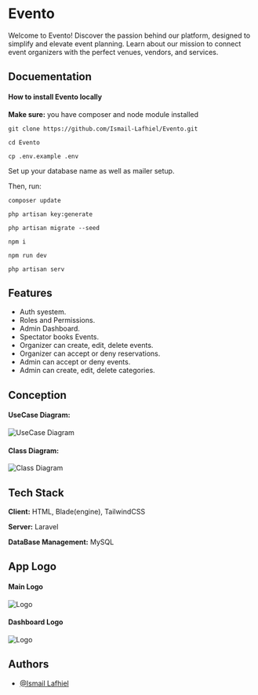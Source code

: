 
# Evento

Welcome to Evento! Discover the passion behind our platform, designed to simplify and elevate event planning. Learn about our mission to connect event organizers with the perfect venues, vendors, and services.



## Docuementation
#### How to install Evento locally
**Make sure:** you have composer and node module installed
```
git clone https://github.com/Ismail-Lafhiel/Evento.git
```
```
cd Evento
```
```
cp .env.example .env
```
Set up your database name as well as mailer setup.

Then, run:
```
composer update
```
```
php artisan key:generate
```
```
php artisan migrate --seed
```
```
npm i
```
```
npm run dev
```
```
php artisan serv
```
## Features

- Auth syestem.
- Roles and Permissions.
- Admin Dashboard.
- Spectator books Events.
- Organizer can create, edit, delete events.
- Organizer can accept or deny reservations.
- Admin can accept or deny events.
- Admin can create, edit, delete categories.



## Conception

#### UseCase Diagram:
![UseCase Diagram](https://i.postimg.cc/W3r27LSf/Use-Case-Diagram1.jpg)

#### Class Diagram:

![Class Diagram](https://i.postimg.cc/L60skpp2/Class-Diagram1.jpg)

## Tech Stack

**Client:** HTML, Blade(engine), TailwindCSS

**Server:** Laravel

**DataBase Management:** MySQL


## App Logo

#### Main Logo
![Logo](https://i.postimg.cc/FRVhqtkW/evento-logo.png)

#### Dashboard Logo
![Logo](https://i.postimg.cc/ZqmgQWPm/evento-logo-auth.webp)

## Authors

- [@Ismail Lafhiel](https://github.com/Ismail-Lafhiel)

